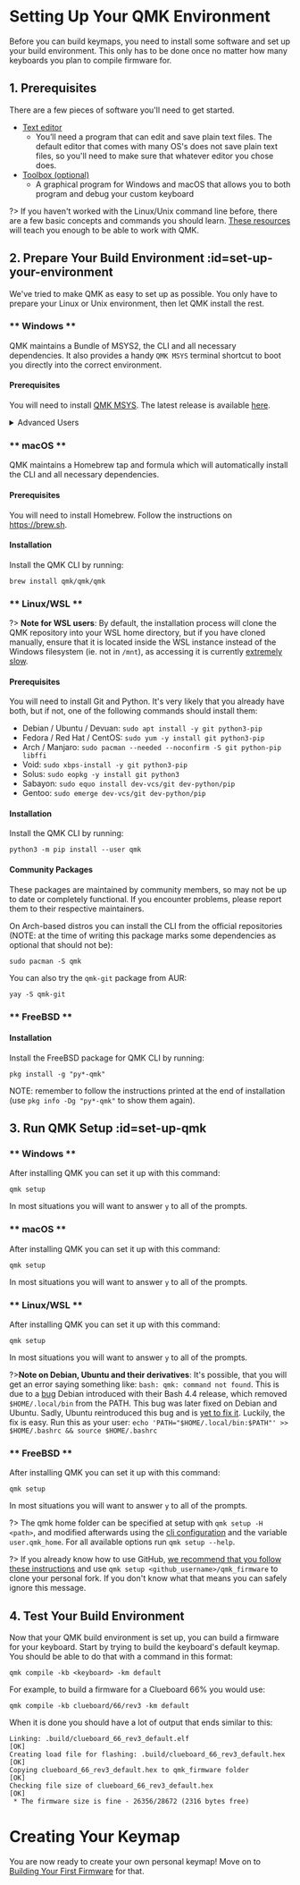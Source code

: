 # Setting Up Your QMK Environment

Before you can build keymaps, you need to install some software and set up your build environment. This only has to be done once no matter how many keyboards you plan to compile firmware for.

## 1. Prerequisites

There are a few pieces of software you'll need to get started.

* [Text editor](newbs_learn_more_resources.md#text-editor-resources)
  * You’ll need a program that can edit and save plain text files. The default editor that comes with many OS's does not save plain text files, so you'll need to make sure that whatever editor you chose does.
* [Toolbox (optional)](https://github.com/qmk/qmk_toolbox)
  * A graphical program for Windows and macOS that allows you to both program and debug your custom keyboard

?> If you haven't worked with the Linux/Unix command line before, there are a few basic concepts and commands you should learn. [These resources](newbs_learn_more_resources.md#command-line-resources) will teach you enough to be able to work with QMK.

## 2. Prepare Your Build Environment :id=set-up-your-environment

We've tried to make QMK as easy to set up as possible. You only have to prepare your Linux or Unix environment, then let QMK install the rest.

<!-- tabs:start -->

### ** Windows **

QMK maintains a Bundle of MSYS2, the CLI and all necessary dependencies. It also provides a handy `QMK MSYS` terminal shortcut to boot you directly into the correct environment.

#### Prerequisites

You will need to install [QMK MSYS](https://msys.qmk.fm/). The latest release is available [here](https://github.com/qmk/qmk_distro_msys/releases/latest).

<details>
  <summary>Advanced Users</summary>

!> <b style="font-size:150%">This process is not recommended for new users.</b>

If you'd like to manually install MSYS2, the following sections will walk you through the process.

#### Prerequisites

You will need to install [MSYS2](https://www.msys2.org). Once installed, close any open MSYS terminals (purple icon) and open a new MinGW 64-bit terminal (blue icon) from the Start Menu.

!> **NOTE:** The MinGW 64-bit terminal is *not* the same as the MSYS terminal that opens when installation is completed. Your prompt should say "MINGW64" in purple text, rather than "MSYS". See [this page](https://www.msys2.org/wiki/MSYS2-introduction/#subsystems) for more information on the differences.

#### Installation

Install the QMK CLI by running:

    pacman --needed --noconfirm --disable-download-timeout -S git mingw-w64-x86_64-python-qmk

</details>

### ** macOS **

QMK maintains a Homebrew tap and formula which will automatically install the CLI and all necessary dependencies.

#### Prerequisites

You will need to install Homebrew. Follow the instructions on https://brew.sh.

#### Installation

Install the QMK CLI by running:

    brew install qmk/qmk/qmk

### ** Linux/WSL **

?> **Note for WSL users**: By default, the installation process will clone the QMK repository into your WSL home directory, but if you have cloned manually, ensure that it is located inside the WSL instance instead of the Windows filesystem (ie. not in `/mnt`), as accessing it is currently [extremely slow](https://github.com/microsoft/WSL/issues/4197).

#### Prerequisites

You will need to install Git and Python. It's very likely that you already have both, but if not, one of the following commands should install them:

* Debian / Ubuntu / Devuan: `sudo apt install -y git python3-pip`
* Fedora / Red Hat / CentOS: `sudo yum -y install git python3-pip`
* Arch / Manjaro: `sudo pacman --needed --noconfirm -S git python-pip libffi`
* Void: `sudo xbps-install -y git python3-pip`
* Solus: `sudo eopkg -y install git python3`
* Sabayon: `sudo equo install dev-vcs/git dev-python/pip`
* Gentoo: `sudo emerge dev-vcs/git dev-python/pip`

#### Installation

Install the QMK CLI by running:

    python3 -m pip install --user qmk

#### Community Packages

These packages are maintained by community members, so may not be up to date or completely functional. If you encounter problems, please report them to their respective maintainers.

On Arch-based distros you can install the CLI from the official repositories (NOTE: at the time of writing this package marks some dependencies as optional that should not be):

    sudo pacman -S qmk

You can also try the `qmk-git` package from AUR:

    yay -S qmk-git

###  ** FreeBSD **

#### Installation

Install the FreeBSD package for QMK CLI by running:

    pkg install -g "py*-qmk"

NOTE: remember to follow the instructions printed at the end of installation (use `pkg info -Dg "py*-qmk"` to show them again).

<!-- tabs:end -->

## 3. Run QMK Setup :id=set-up-qmk

<!-- tabs:start -->

### ** Windows **

After installing QMK you can set it up with this command:

    qmk setup

In most situations you will want to answer `y` to all of the prompts.

### ** macOS **

After installing QMK you can set it up with this command:

    qmk setup

In most situations you will want to answer `y` to all of the prompts.

### ** Linux/WSL **

After installing QMK you can set it up with this command:

    qmk setup

In most situations you will want to answer `y` to all of the prompts.

?>**Note on Debian, Ubuntu and their derivatives**:
It's possible, that you will get an error saying something like: `bash: qmk: command not found`.
This is due to a [bug](https://bugs.debian.org/cgi-bin/bugreport.cgi?bug=839155) Debian introduced with their Bash 4.4 release, which removed `$HOME/.local/bin` from the PATH. This bug was later fixed on Debian and Ubuntu.
Sadly, Ubuntu reintroduced this bug and is [yet to fix it](https://bugs.launchpad.net/ubuntu/+source/bash/+bug/1588562).
Luckily, the fix is easy. Run this as your user: `echo 'PATH="$HOME/.local/bin:$PATH"' >> $HOME/.bashrc && source $HOME/.bashrc`

###  ** FreeBSD **

After installing QMK you can set it up with this command:

    qmk setup

In most situations you will want to answer `y` to all of the prompts.

<!-- tabs:end -->

?> The qmk home folder can be specified at setup with `qmk setup -H <path>`, and modified afterwards using the [cli configuration](cli_configuration.md?id=single-key-example) and the variable `user.qmk_home`. For all available options run `qmk setup --help`.

?> If you already know how to use GitHub, [we recommend that you follow these instructions](getting_started_github.md) and use `qmk setup <github_username>/qmk_firmware` to clone your personal fork. If you don't know what that means you can safely ignore this message.

## 4. Test Your Build Environment

Now that your QMK build environment is set up, you can build a firmware for your keyboard. Start by trying to build the keyboard's default keymap. You should be able to do that with a command in this format:

    qmk compile -kb <keyboard> -km default

For example, to build a firmware for a Clueboard 66% you would use:

    qmk compile -kb clueboard/66/rev3 -km default

When it is done you should have a lot of output that ends similar to this:

```
Linking: .build/clueboard_66_rev3_default.elf                                                       [OK]
Creating load file for flashing: .build/clueboard_66_rev3_default.hex                               [OK]
Copying clueboard_66_rev3_default.hex to qmk_firmware folder                                        [OK]
Checking file size of clueboard_66_rev3_default.hex                                                 [OK]
 * The firmware size is fine - 26356/28672 (2316 bytes free)
```

# Creating Your Keymap

You are now ready to create your own personal keymap! Move on to [Building Your First Firmware](newbs_building_firmware.md) for that.
